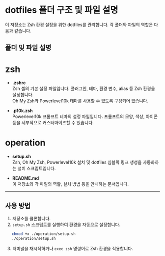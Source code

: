 # dotfiles 폴더 구조 및 파일 설명

이 저장소는 Zsh 환경 설정을 위한 dotfiles를 관리합니다. 각 폴더와 파일의 역할은 다음과 같습니다.

## 폴더 및 파일 설명

# zsh
- **.zshrc**  
  Zsh 셸의 기본 설정 파일입니다. 플러그인, 테마, 환경 변수, alias 등 Zsh 환경을 설정합니다.  
  Oh My Zsh와 Powerlevel10k 테마를 사용할 수 있도록 구성되어 있습니다.

- **.p10k.zsh**  
  Powerlevel10k 프롬프트 테마의 설정 파일입니다. 프롬프트의 모양, 색상, 아이콘 등을 세부적으로 커스터마이즈할 수 있습니다.

# operation
- **setup.sh**  
  Zsh, Oh My Zsh, Powerlevel10k 설치 및 dotfiles 심볼릭 링크 생성을 자동화하는 설치 스크립트입니다.

- **README.md**  
  이 저장소와 각 파일의 역할, 설치 방법 등을 안내하는 문서입니다.

---

## 사용 방법

1. 저장소를 클론합니다.
2. `setup.sh` 스크립트를 실행하여 환경을 자동으로 설정합니다.
```bash
   chmod +x ./operation/setup.sh
   ./operation/setup.sh
   ```
3. 터미널을 재시작하거나 `exec zsh` 명령어로 Zsh 환경을 적용합니다.
